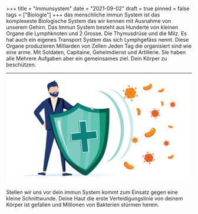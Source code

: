 +++
title = "Immunsystem"
date = "2021-09-02"
draft = true
pinned = false
tags = ["Biologie"]
+++
das menschliche immun System ist das komplexeste Biologische System das wir kennen mit Ausnahme von unserem Gehirn. Das Immun System besteht aus Hunderte von kleinen Organe die Lymphknoten und 2 Grosse. Die Thymusdrüse  und die Milz. Es hat auch ein eigenes Transport System das sich Lymphgefäss nennt. Diese Organe produzieren Milliarden von Zellen Jeden Tag die organisiert sind wie eine arme. Mit Soldaten, Capitaine, Geheimdienst und Artillerie. Sie haben alle Mehrere Aufgaben aber ein gemeinsames ziel. Dein Körper zu beschützen.

- - -

![](immunsystem-2-.jpg)

Stellen wir uns vor dein immun System kommt zum Einsatz gegen eine kleine Schnittwunde. Deine Haut die erste Verteidigungslinie von deinem Körper ist gefallen und Millionen von Bakterien stürmen herein.